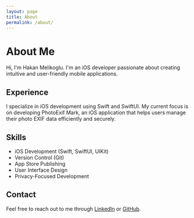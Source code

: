 ```yaml
---
layout: page
title: About
permalink: /about/
---
```


# About Me

Hi, I'm Hakan Melikoglu. I'm an iOS developer passionate about creating intuitive and user-friendly mobile applications.

## Experience

I specialize in iOS development using Swift and SwiftUI. My current focus is on developing PhotoExif Mark, an iOS application that helps users manage their photo EXIF data efficiently and securely.

## Skills

- iOS Development (Swift, SwiftUI, UIKit)
- Version Control (Git)
- App Store Publishing
- User Interface Design
- Privacy-Focused Development

## Contact

Feel free to reach out to me through [LinkedIn](https://linkedin.com/in/hakanmelikoglu) or [GitHub](https://github.com/hakanmelikoglu). 